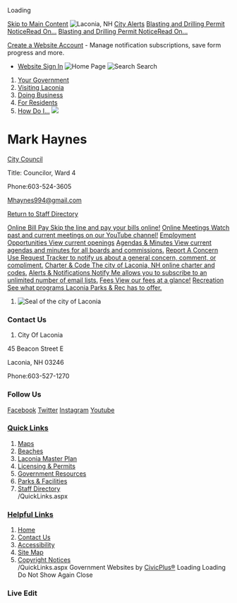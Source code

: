  

Loading

  [Skip to Main Content](https://www.laconianh.gov/directory.aspx?EID=119/)   ![Laconia, NH](images/04453b09aabb86b25500557a55cfc368089013e152e351a2a1392ba9c85cc51e.jpg)   [City Alerts](https://www.laconianh.gov/AlertCenter.aspx)   [Blasting and Drilling Permit NoticeRead On...](https://www.laconianh.gov/AlertCenter.aspx?AID=Blasting-and-Drilling-Permit-Notice-78)  [Blasting and Drilling Permit NoticeRead On...](https://www.laconianh.gov/AlertCenter.aspx?AID=Blasting-and-Drilling-Permit-Notice-68)  

 [Create a Website Account](https://www.laconianh.gov/MyAccount/ProfileCreate)  - Manage notification subscriptions, save form progress and more.    

 *  [Website Sign In](https://www.laconianh.gov/MyAccount) 
  ![Home Page](images/280614aaff8c0cd92f00880874a098085eef29923c2b3a576309319387c7f2c4.png)   ![Search](images/acad6f7f6f912e3e1eb88160cb895785454b0d65550833149cc4ccd649d40011.png) Search 

 1.  [Your Government](https://www.laconianh.gov/27/Your-Government) 
 1.  [Visiting Laconia](https://www.laconianh.gov/101/Visiting-Laconia) 
 1.  [Doing Business](https://www.laconianh.gov/35/Doing-Business) 
 1.  [For Residents](https://www.laconianh.gov/31/For-Residents) 
 1.  [How Do I...](https://www.laconianh.gov/9/How-Do-I) 
  ![](images/c4172eb6ba677b709ee678f49ee4a48f8f29425fb8881d29401195bd26f2a12f.jpg)  

# Mark Haynes

   [City Council](https://www.laconianh.gov/Directory.aspx?DID=37) 

Title: Councilor, Ward 4

Phone:603-524-3605

 [Mhaynes994@gmail.com](mailto:Mhaynes994@gmail.com)  

 [Return to Staff Directory](https://www.laconianh.gov/Directory.aspx) 

  [Online Bill Pay Skip the line and pay your bills online!](https://www.laconianh.gov/131/Online-Payments)   [Online Meetings Watch past and current meetings on our YouTube channel!](https://www.youtube.com/laconianh)   [Employment Opportunities View current openings](https://www.laconianh.gov/Jobs.aspx)   [Agendas & Minutes View current agendas and minutes for all boards and commissions.](https://www.laconianh.gov/AgendaCenter)   [Report A Concern Use Request Tracker to notify us about a general concern, comment, or compliment.](https://www.laconianh.gov/requesttracker.aspx)   [Charter & Code The city of Laconia, NH online charter and codes.](https://www.ecode360.com/LA1353)   [Alerts & Notifications Notify Me allows you to subscribe to an unlimited number of email lists.](https://www.laconianh.gov/list.aspx)   [Fees View our fees at a glance!](https://www.laconianh.gov/582/Fees-at-a-Glance)   [Recreation See what programs Laconia Parks & Rec has to offer.](https://www.laconianh.gov/206/Parks-Recreation)  

 1.   ![Seal of the city of Laconia](images/ddad0abc9d1e9748eda0f49ad986413bf68b2516be85847e0ae9b9cd6baabcc1.png)    

### Contact Us

 1. City Of Laconia   

45 Beacon Street E   

Laconia, NH 03246   

Phone:603-527-1270

### Follow Us

  [Facebook](https://www.laconianh.gov/facebook)   [Twitter](https://www.laconianh.gov/twitter)   [Instagram](https://www.laconianh.gov/instagram)   [Youtube](https://www.laconianh.gov/youtube)  

###  [Quick Links](https://www.laconianh.gov/QuickLinks.aspx?CID=11) 

 1.  [Maps](https://www.laconianh.gov/503/Maps)  
 1.  [Beaches](https://www.laconianh.gov/208/Beaches)  
 1.  [Laconia Master Plan](https://www.laconianh.gov/341/Master-Plan)  
 1.  [Licensing & Permits](https://www.laconianh.gov/424/Licensing-Permits)  
 1.  [Government Resources](https://www.laconianh.gov/businessdirectoryii.aspx)  
 1.  [Parks & Facilities](https://www.laconianh.gov/Facilities/Facility/PrepopulatedSearch?isReservableOnly=false&categoryIDs=2)  
 1.  [Staff Directory](https://www.laconianh.gov/directory.aspx)  
 /QuickLinks.aspx 

###  [Helpful Links](https://www.laconianh.gov/QuickLinks.aspx?CID=12) 

 1.  [Home](https://www.laconianh.gov/)  
 1.  [Contact Us](https://www.laconianh.gov/directory.aspx)  
 1.  [Accessibility](https://www.laconianh.gov/Accessibility)  
 1.  [Site Map](https://www.laconianh.gov/sitemap)  
 1.  [Copyright Notices](https://www.laconianh.gov/site/copyright)  
 /QuickLinks.aspx Government Websites by [CivicPlus®](https://connect.civicplus.com/referral)  Loading Loading Do Not Show Again Close 

### Live Edit

 